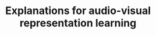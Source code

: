 ---
title: Explanations for audio-visual representation learning
description: Many recent audio-visual representations are learned exploiting the natural alignment of audio and visual information in videos. In this project, we aim to generate explanations for audio-visual representations and we will analyse the power and quality of the natural (temporal/semantic) alignment in different video benchmark datasets used for training.
contactname: Almut Sophia Koepke
contactlink: /team/almut-sophia-koepke
---